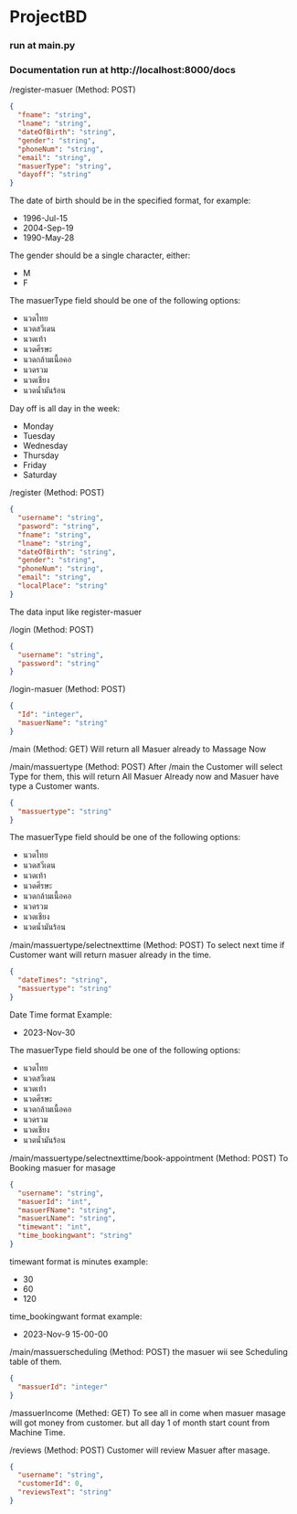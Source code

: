 # ProjectBD


### run at main.py

### Documentation run at http://localhost:8000/docs


/register-masuer (Method: POST)


```JSON
{
  "fname": "string",
  "lname": "string",
  "dateOfBirth": "string",
  "gender": "string",
  "phoneNum": "string",
  "email": "string",
  "masuerType": "string",
  "dayoff": "string"
}
```
The date of birth should be in the specified format, for example:

- 1996-Jul-15
- 2004-Sep-19
- 1990-May-28

The gender should be a single character, either:

- M
- F


The masuerType field should be one of the following options:

- นวดไทย
- นวดสวีเดน
- นวดเท้า
- นวดศีรษะ
- นวดกล้ามเนื้อคอ
- นวดรวม
- นวดเชียง
- นวดน้ำมันร้อน

Day off is all day in the week:

- Monday
- Tuesday
- Wednesday
- Thursday
- Friday
- Saturday


/register (Method: POST)

```JSON
{
  "username": "string",
  "pasword": "string",
  "fname": "string",
  "lname": "string",
  "dateOfBirth": "string",
  "gender": "string",
  "phoneNum": "string",
  "email": "string",
  "localPlace": "string"
}
```
The data input like register-masuer


/login (Method: POST)
```JSON
{
  "username": "string",
  "password": "string"
}
```

/login-masuer (Method: POST)
```JSON
{
  "Id": "integer",
  "masuerName": "string"
}
```

/main (Method: GET)
Will return all Masuer already to Massage Now

/main/massuertype (Method: POST)
After /main the Customer will select Type for them, this will return All Masuer Already now and Masuer have type a Customer wants.
```JSON
{
  "massuertype": "string"
}
```
The masuerType field should be one of the following options:

- นวดไทย
- นวดสวีเดน
- นวดเท้า
- นวดศีรษะ
- นวดกล้ามเนื้อคอ
- นวดรวม
- นวดเชียง
- นวดน้ำมันร้อน

/main/massuertype/selectnexttime (Method: POST)
To select next time if Customer want will return masuer already in the time.
```JSON
{
  "dateTimes": "string",
  "massuertype": "string"
}
```
Date Time format Example: 
- 2023-Nov-30

The masuerType field should be one of the following options:

- นวดไทย
- นวดสวีเดน
- นวดเท้า
- นวดศีรษะ
- นวดกล้ามเนื้อคอ
- นวดรวม
- นวดเชียง
- นวดน้ำมันร้อน

/main/massuertype/selectnexttime/book-appointment (Method: POST)
To Booking masuer for masage  
```JSON
{
  "username": "string",
  "masuerId": "int",
  "masuerFName": "string",
  "masuerLName": "string",
  "timewant": "int",
  "time_bookingwant": "string"
}
```
timewant format is minutes example:
- 30
- 60
- 120

time_bookingwant format example:
- 2023-Nov-9 15-00-00

/main/massuerscheduling (Method: POST)
the masuer wii see Scheduling table of them.
```JSON
{
  "massuerId": "integer"
}
```

/massuerIncome (Methed: GET)
To see all in come when masuer masage will got money from customer. but all day 1 of month start count from Machine Time.


/reviews (Method: POST)
Customer will review Masuer after masage.
```JSON
{
  "username": "string",
  "customerId": 0,
  "reviewsText": "string"
}
```
